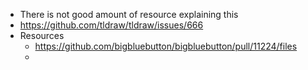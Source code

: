 - There is not good amount of resource explaining this
- https://github.com/tldraw/tldraw/issues/666
- Resources
	- https://github.com/bigbluebutton/bigbluebutton/pull/11224/files
	-